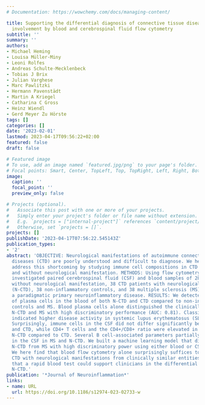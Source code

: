 ```yaml
---
# Documentation: https://wowchemy.com/docs/managing-content/

title: Supporting the differential diagnosis of connective tissue diseases with neurological
  involvement by blood and cerebrospinal fluid flow cytometry
subtitle: ''
summary: ''
authors:
- Michael Heming
- Louisa Müller-Miny
- Leoni Rolfes
- Andreas Schulte-Mecklenbeck
- Tobias J Brix
- Julian Varghese
- Marc Pawlitzki
- Hermann Pavenstädt
- Martin A Kriegel
- Catharina C Gross
- Heinz Wiendl
- Gerd Meyer Zu Hörste
tags: []
categories: []
date: '2023-02-01'
lastmod: 2023-04-17T09:56:22+02:00
featured: false
draft: false

# Featured image
# To use, add an image named `featured.jpg/png` to your page's folder.
# Focal points: Smart, Center, TopLeft, Top, TopRight, Left, Right, BottomLeft, Bottom, BottomRight.
image:
  caption: ''
  focal_point: ''
  preview_only: false

# Projects (optional).
#   Associate this post with one or more of your projects.
#   Simply enter your project's folder or file name without extension.
#   E.g. `projects = ["internal-project"]` references `content/project/deep-learning/index.md`.
#   Otherwise, set `projects = []`.
projects: []
publishDate: '2023-04-17T07:56:22.545143Z'
publication_types:
- '2'
abstract: 'OBJECTIVE: Neurological manifestations of autoimmune connective tissue
  diseases (CTD) are poorly understood and difficult to diagnose. We here aimed to
  address this shortcoming by studying immune cell compositions in CTD patients with
  and without neurological manifestation. METHODS: Using flow cytometry, we retrospectively
  investigated paired cerebrospinal fluid (CSF) and blood samples of 28 CTD patients
  without neurological manifestation, 38 CTD patients with neurological manifestation
  (N-CTD), 38 non-inflammatory controls, and 38 multiple sclerosis (MS) patients,
  a paradigmatic primary neuroinflammatory disease. RESULTS: We detected an expansion
  of plasma cells in the blood of both N-CTD and CTD compared to non-inflammatory
  controls and MS. Blood plasma cells alone distinguished the clinically similar entities
  N-CTD and MS with high discriminatory performance (AUC: 0.81). Classical blood monocytes
  indicated higher disease activity in systemic lupus erythematosus (SLE) patients.
  Surprisingly, immune cells in the CSF did not differ significantly between N-CTD
  and CTD, while CD4+ T cells and the CD4+/CD8+ ratio were elevated in the blood of
  N-CTD compared to CTD. Several B cell-associated parameters partially overlapped
  in the CSF in MS and N-CTD. We built a machine learning model that distinguished
  N-CTD from MS with high discriminatory power using either blood or CSF. CONCLUSION:
  We here find that blood flow cytometry alone surprisingly suffices to distinguish
  CTD with neurological manifestations from clinically similar entities, suggesting
  that a rapid blood test could support clinicians in the differential diagnosis of
  N-CTD.'
publication: '*Journal of Neuroinflammation*'
links:
- name: URL
  url: https://doi.org/10.1186/s12974-023-02733-w
---
```

